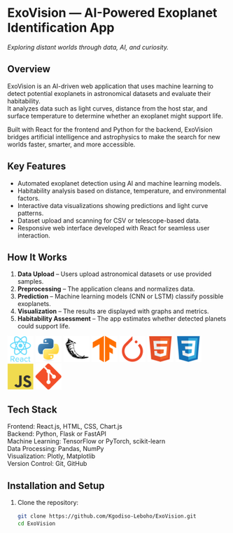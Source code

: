 # ExoVision — AI-Powered Exoplanet Identification App

*Exploring distant worlds through data, AI, and curiosity.*



## Overview

ExoVision is an AI-driven web application that uses machine learning to detect potential exoplanets in astronomical datasets and evaluate their habitability.  
It analyzes data such as light curves, distance from the host star, and surface temperature to determine whether an exoplanet might support life.

Built with React for the frontend and Python for the backend, ExoVision bridges artificial intelligence and astrophysics to make the search for new worlds faster, smarter, and more accessible.



## Key Features

- Automated exoplanet detection using AI and machine learning models.  
- Habitability analysis based on distance, temperature, and environmental factors.  
- Interactive data visualizations showing predictions and light curve patterns.  
- Dataset upload and scanning for CSV or telescope-based data.  
- Responsive web interface developed with React for seamless user interaction.



## How It Works

1. **Data Upload** – Users upload astronomical datasets or use provided samples.  
2. **Preprocessing** – The application cleans and normalizes data.  
3. **Prediction** – Machine learning models (CNN or LSTM) classify possible exoplanets.  
4. **Visualization** – The results are displayed with graphs and metrics.  
5. **Habitability Assessment** – The app estimates whether detected planets could support life.

<p align="left"> <img src="https://raw.githubusercontent.com/devicons/devicon/master/icons/react/react-original-wordmark.svg" alt="React" width="60" height="60"/> <img src="https://raw.githubusercontent.com/devicons/devicon/master/icons/python/python-original.svg" alt="Python" width="60" height="60"/> <img src="https://raw.githubusercontent.com/devicons/devicon/master/icons/flask/flask-original.svg" alt="Flask" width="60" height="60"/> <img src="https://raw.githubusercontent.com/devicons/devicon/master/icons/tensorflow/tensorflow-original.svg" alt="TensorFlow" width="60" height="60"/> <img src="https://raw.githubusercontent.com/devicons/devicon/master/icons/pytorch/pytorch-original.svg" alt="PyTorch" width="60" height="60"/> <img src="https://raw.githubusercontent.com/devicons/devicon/master/icons/html5/html5-original.svg" alt="HTML5" width="60" height="60"/> <img src="https://raw.githubusercontent.com/devicons/devicon/master/icons/css3/css3-original.svg" alt="CSS3" width="60" height="60"/> <img src="https://raw.githubusercontent.com/devicons/devicon/master/icons/javascript/javascript-original.svg" alt="JavaScript" width="60" height="60"/> <img src="https://raw.githubusercontent.com/devicons/devicon/master/icons/git/git-original.svg" alt="Git" width="60" height="60"/> </p>


## Tech Stack

Frontend: React.js, HTML, CSS, Chart.js  
Backend: Python, Flask or FastAPI  
Machine Learning: TensorFlow or PyTorch, scikit-learn  
Data Processing: Pandas, NumPy  
Visualization: Plotly, Matplotlib  
Version Control: Git, GitHub





## Installation and Setup

1. Clone the repository:
   ```bash
   git clone https://github.com/Kgodiso-Leboho/ExoVision.git
   cd ExoVision
